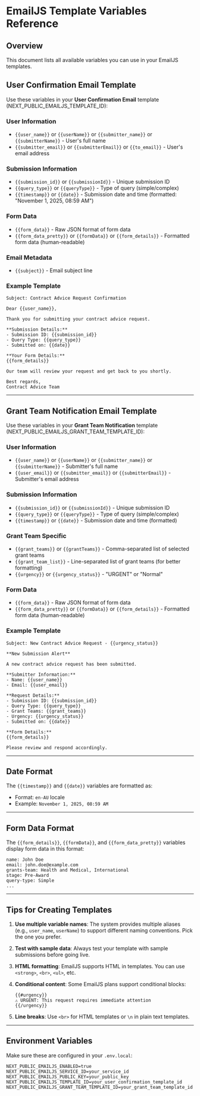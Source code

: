 # EmailJS Template Variables Reference

## Overview
This document lists all available variables you can use in your EmailJS templates.

## User Confirmation Email Template

Use these variables in your **User Confirmation Email** template (NEXT_PUBLIC_EMAILJS_TEMPLATE_ID):

### User Information
- `{{user_name}}` or `{{userName}}` or `{{submitter_name}}` or `{{submitterName}}` - User's full name
- `{{submitter_email}}` or `{{submitterEmail}}` or `{{to_email}}` - User's email address

### Submission Information
- `{{submission_id}}` or `{{submissionId}}` - Unique submission ID
- `{{query_type}}` or `{{queryType}}` - Type of query (simple/complex)
- `{{timestamp}}` or `{{date}}` - Submission date and time (formatted: "November 1, 2025, 08:59 AM")

### Form Data
- `{{form_data}}` - Raw JSON format of form data
- `{{form_data_pretty}}` or `{{formData}}` or `{{form_details}}` - Formatted form data (human-readable)

### Email Metadata
- `{{subject}}` - Email subject line

### Example Template
```
Subject: Contract Advice Request Confirmation

Dear {{user_name}},

Thank you for submitting your contract advice request.

**Submission Details:**
- Submission ID: {{submission_id}}
- Query Type: {{query_type}}
- Submitted on: {{date}}

**Your Form Details:**
{{form_details}}

Our team will review your request and get back to you shortly.

Best regards,
Contract Advice Team
```

---

## Grant Team Notification Email Template

Use these variables in your **Grant Team Notification** template (NEXT_PUBLIC_EMAILJS_GRANT_TEAM_TEMPLATE_ID):

### User Information
- `{{user_name}}` or `{{userName}}` or `{{submitter_name}}` or `{{submitterName}}` - Submitter's full name
- `{{user_email}}` or `{{submitter_email}}` or `{{submitterEmail}}` - Submitter's email address

### Submission Information
- `{{submission_id}}` or `{{submissionId}}` - Unique submission ID
- `{{query_type}}` or `{{queryType}}` - Type of query (simple/complex)
- `{{timestamp}}` or `{{date}}` - Submission date and time (formatted)

### Grant Team Specific
- `{{grant_teams}}` or `{{grantTeams}}` - Comma-separated list of selected grant teams
- `{{grant_team_list}}` - Line-separated list of grant teams (for better formatting)
- `{{urgency}}` or `{{urgency_status}}` - "URGENT" or "Normal"

### Form Data
- `{{form_data}}` - Raw JSON format of form data
- `{{form_data_pretty}}` or `{{formData}}` or `{{form_details}}` - Formatted form data (human-readable)

### Example Template
```
Subject: New Contract Advice Request - {{urgency_status}}

**New Submission Alert**

A new contract advice request has been submitted.

**Submitter Information:**
- Name: {{user_name}}
- Email: {{user_email}}

**Request Details:**
- Submission ID: {{submission_id}}
- Query Type: {{query_type}}
- Grant Teams: {{grant_teams}}
- Urgency: {{urgency_status}}
- Submitted on: {{date}}

**Form Details:**
{{form_details}}

Please review and respond accordingly.
```

---

## Date Format

The `{{timestamp}}` and `{{date}}` variables are formatted as:
- Format: `en-AU` locale
- Example: `November 1, 2025, 08:59 AM`

---

## Form Data Format

The `{{form_details}}`, `{{formData}}`, and `{{form_data_pretty}}` variables display form data in this format:

```
name: John Doe
email: john.doe@example.com
grants-team: Health and Medical, International
stage: Pre-Award
query-type: Simple
...
```

---

## Tips for Creating Templates

1. **Use multiple variable names**: The system provides multiple aliases (e.g., `user_name`, `userName`) to support different naming conventions. Pick the one you prefer.

2. **Test with sample data**: Always test your template with sample submissions before going live.

3. **HTML formatting**: EmailJS supports HTML in templates. You can use `<strong>`, `<br>`, `<ul>`, etc.

4. **Conditional content**: Some EmailJS plans support conditional blocks:
   ```
   {{#urgency}}
   ⚠️ URGENT: This request requires immediate attention
   {{/urgency}}
   ```

5. **Line breaks**: Use `<br>` for HTML templates or `\n` in plain text templates.

---

## Environment Variables

Make sure these are configured in your `.env.local`:

```env
NEXT_PUBLIC_EMAILJS_ENABLED=true
NEXT_PUBLIC_EMAILJS_SERVICE_ID=your_service_id
NEXT_PUBLIC_EMAILJS_PUBLIC_KEY=your_public_key
NEXT_PUBLIC_EMAILJS_TEMPLATE_ID=your_user_confirmation_template_id
NEXT_PUBLIC_EMAILJS_GRANT_TEAM_TEMPLATE_ID=your_grant_team_template_id
```
